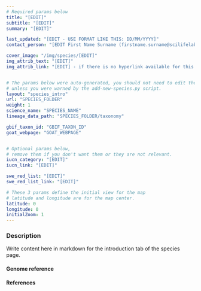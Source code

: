 ```yaml
---
# Required params below
title: "[EDIT]"
subtitle: "[EDIT]"
summary: "[EDIT]"

last_updated: "[EDIT - USE FORMAT LIKE THIS: DD/MM/YYYY]"
contact_person: "[EDIT First Name Surname (firstname.surname@scilifelab.se)] "

cover_image: "/img/species/[EDIT]"
img_attrib_text: "[EDIT]"
img_attrib_link: "[EDIT] - if there is no hyperlink available for this file, then you should delete this line"


# The params below were auto-generated, you should not need to edit them...
# unless you were warned by the add-new-species.py script.
layout: "species_intro"
url: "SPECIES_FOLDER"
weight: 1
science_name: "SPECIES_NAME"
lineage_data_path: "SPECIES_FOLDER/taxonomy"

gbif_taxon_id: "GBIF_TAXON_ID"
goat_webpage: "GOAT_WEBPAGE"


# Optional params below,
# remove them if you don't want them or they are not relevant.
iucn_category: "[EDIT]"
iucn_link: "[EDIT]"

swe_red_list: "[EDIT]"
swe_red_list_link: "[EDIT]"

# These 3 params define the initial view for the map
# latitude and longitude are for the map center.
latitude: 0
longitude: 0
initialZoom: 1
---
```


### Description

Write content here in markdown for the introduction tab of the species page.

#### Genome reference


#### References

